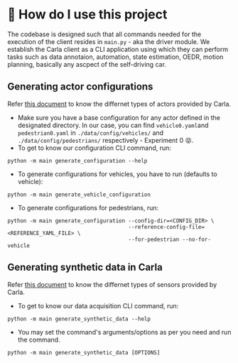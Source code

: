 # 🏃 How do I use this project

The codebase is designed such that all commands needed for the execution of the client resides in `main.py` - aka the driver module. We establish the Carla client as a CLI application using which they can perform tasks such as data annotaion, automation, state estimation, OEDR, motion planning, basically any ascpect of the self-driving car.

## Generating actor configurations

Refer [this document](https://carla.readthedocs.io/en/latest/core\_actors/) to know the differnet types of actors provided by Carla.

* Make sure you have a base configuration for any actor defined in the designated directory. In our case, you can find `vehicle0.yaml`and `pedestrian0.yaml` in `./data/config/vehicles/` and `./data/config/pedestrians/` respectively - Experiment 0 😝.
* To get to know our configuration CLI command, run:

```
python -m main generate_configuration --help 
```

* To generate configurations for vehicles, you have to run (defaults to vehicle):

```
python -m main generate_vehicle_configuration
```

* To generate configurations for pedestrians, run:

```
python -m main generate_configuration --config-dir=<CONFIG_DIR> \
                                      --reference-config-file=<REFERENCE_YAML_FILE> \
                                      --for-pedestrian --no-for-vehicle 
```

## Generating synthetic data in Carla

Refer [this document](https://carla.readthedocs.io/en/latest/core\_sensors/) to know the differnet types of sensors provided by Carla.

* To get to know our data acquisition CLI command, run:

```
python -m main generate_synthetic_data --help
```

* You may set the command's arguments/options as per you need and run the command.

```
python -m main generate_synthetic_data [OPTIONS] 
```
